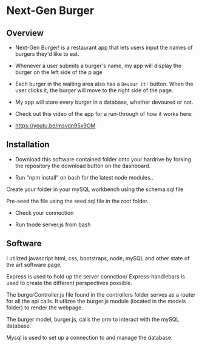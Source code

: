 # Next-Gen Burger

## Overview

* Next-Gen Burger! is a restaurant app that lets users input the names of burgers they'd like to eat.

* Whenever a user submits a burger's name, my app will display the burger on the left side of the p age 

* Each burger in the waiting area also has a `Devour it!` button. When the user clicks it, the burger will move to the right side of the page.

* My app will store every burger in a database, whether devoured or not.

* Check out this video of the app for a run-through of how it works here:

* https://youtu.be/msvdn95x9OM

## Installation

* Download this software contained folder onto your hardrive by forking the repository the download button on the dashboard.

* Run "npm install" on bash for the latest node modules..

Create your folder in your mySQL workbench using the schema.sql file

Pre-seed the file using the seed.sql file in the root folder.

* Check your connection

* Run tnode server.js from bash

## Software

I utilized javascript html, css, bootstraps, node, mySQL and other state of the art software page,

Express is used to hold up the server connction/ Express-handlebars is used to create the different perspectives possible.

The burgerController.js file found in the controllers folder serves as a router for all the api calls. It utlizes the burger.js module (located in the models folder) to render the webpage.

The burger model, burger.js, calls the orm to interact with the mySQL database.

Mysql is used to set up a connection to and manage the database.




